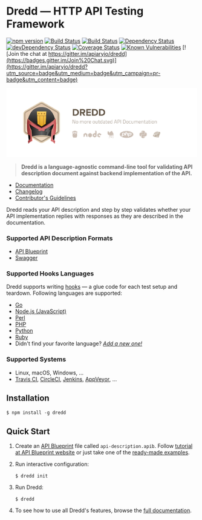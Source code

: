 # Dredd — HTTP API Testing Framework

[![npm version](https://badge.fury.io/js/dredd.svg)](https://www.npmjs.com/package/dredd)
[![Build Status](https://travis-ci.org/apiaryio/dredd.svg?branch=master)](https://travis-ci.org/apiaryio/dredd)
[![Build Status](https://ci.appveyor.com/api/projects/status/n3ixfxh72qushyr4/branch/master?svg=true)](https://ci.appveyor.com/project/Apiary/dredd/branch/master)
[![Dependency Status](https://david-dm.org/apiaryio/dredd.svg)](https://david-dm.org/apiaryio/dredd)
[![devDependency Status](https://david-dm.org/apiaryio/dredd/dev-status.svg)](https://david-dm.org/apiaryio/dredd?type=dev)
[![Coverage Status](https://coveralls.io/repos/apiaryio/dredd/badge.svg?branch=master)](https://coveralls.io/github/apiaryio/dredd)
[![Known Vulnerabilities](https://snyk.io/test/npm/dredd/badge.svg)](https://snyk.io/test/npm/dredd)
[![Join the chat at https://gitter.im/apiaryio/dredd](https://badges.gitter.im/Join%20Chat.svg)](https://gitter.im/apiaryio/dredd?utm_source=badge&utm_medium=badge&utm_campaign=pr-badge&utm_content=badge)

![Dredd - HTTP API Testing Framework](img/dredd.png?v=3&raw=true)

> **Dredd is a language-agnostic command-line tool for validating
API description document against backend implementation of the API.**

- [Documentation][]
- [Changelog][]
- [Contributor's Guidelines][]

Dredd reads your API description and step by step validates whether your API
implementation replies with responses as they are described in the
documentation.

### Supported API Description Formats

- [API Blueprint][]
- [Swagger][]

### Supported Hooks Languages

Dredd supports writing [hooks](https://dredd.readthedocs.io/en/latest/hooks/)
— a glue code for each test setup and teardown. Following languages are supported:

- [Go](https://dredd.readthedocs.io/en/latest/hooks-go/)
- [Node.js (JavaScript)](https://dredd.readthedocs.io/en/latest/hooks-nodejs/)
- [Perl](https://dredd.readthedocs.io/en/latest/hooks-perl/)
- [PHP](https://dredd.readthedocs.io/en/latest/hooks-php/)
- [Python](https://dredd.readthedocs.io/en/latest/hooks-python/)
- [Ruby](https://dredd.readthedocs.io/en/latest/hooks-ruby/)
- Didn't find your favorite language? _[Add a new one!](https://dredd.readthedocs.io/en/latest/hooks-new-language/)_

### Supported Systems

- Linux, macOS, Windows, ...
- [Travis CI][], [CircleCI][], [Jenkins][], [AppVeyor][], ...

## Installation

```
$ npm install -g dredd
```

## Quick Start

1.  Create an [API Blueprint][] file called `api-description.apib`.
    Follow [tutorial at API Blueprint website][API Blueprint tutorial]
    or just take one of the [ready-made examples][API Blueprint examples].
2.  Run interactive configuration:

    ```shell
    $ dredd init
    ```
3.  Run Dredd:

    ```shell
    $ dredd
    ```
4.  To see how to use all Dredd's features, browse the
    [full documentation][Documentation].


[API Blueprint]: https://apiblueprint.org/
[API Blueprint tutorial]: https://apiblueprint.org/documentation/tutorial.html
[API Blueprint examples]: https://github.com/apiaryio/api-blueprint/tree/master/examples
[Swagger]: http://swagger.io/

[Documentation]: https://dredd.readthedocs.io/en/latest/
[Changelog]: https://github.com/apiaryio/dredd/releases
[Contributor's Guidelines]: https://dredd.readthedocs.io/en/latest/contributing/

[Travis CI]: https://travis-ci.org/
[CircleCI]: https://circleci.com/
[Jenkins]: https://jenkins.io/
[AppVeyor]: https://www.appveyor.com/
